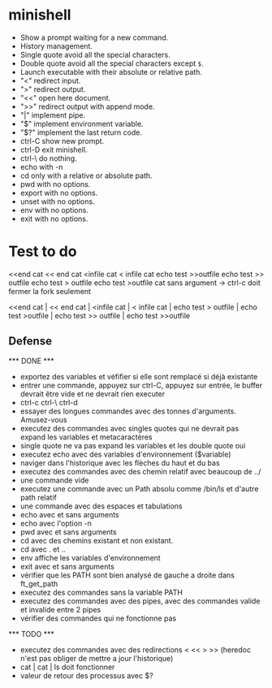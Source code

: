 # minishell

- Show a prompt waiting for a new command.
- History management.
- Single quote avoid all the special characters.
- Double quote avoid all the special characters except `$`.
- Launch executable with their absolute or relative path.
- "<" redirect input.
- ">" redirect output.
- "<<" open here document.
- ">>" redirect output with append mode.
- "|" implement pipe.
- "$" implement environment variable.
- "$?" implement the last return code.
- ctrl-C show new prompt.
- ctrl-D exit minishell.
- ctrl-\ do nothing.
- echo with -n
- cd only with a relative or absolute path.
- pwd with no options.
- export with no options.
- unset with no options.
- env with no options.
- exit  with no options.

# Test to do

<<end cat
<< end cat
<infile cat
< infile cat
echo test >>outfile
echo test >> outfile
echo test > outfile
echo test >outfile
cat sans argument -> ctrl-c doit fermer la fork seulement

<<end cat | << end cat | <infile cat | < infile cat | echo test > outfile | echo test >outfile | echo test >> outfile | echo test >>outfile

## Defense ##

*** DONE ***

- exportez des variables et véfifier si elle sont remplacé si déjà existante
- entrer une commande, appuyez sur ctrl-C, appuyez sur entrée, le buffer devrait être vide et ne devrait rien executer
- ctrl-c ctrl-\ ctrl-d
- essayer des longues commandes avec des tonnes d'arguments. Amusez-vous
- executez des commandes avec singles quotes qui ne devrait pas expand les variables et metacaractères
- single quote ne va pas expand les variables et les double quote oui
- executez echo avec des variables d'environnement ($variable)
- naviger dans l'historique avec les flèches du haut et du bas
- executez des commandes avec des chemin relatif avec beaucoup de ../
- une commande vide
- executez une commande avec un Path absolu comme /bin/ls et d'autre path relatif
- une commande avec des espaces et tabulations
- echo avec et sans arguments
- echo avec l'option -n
- pwd avec et sans arguments
- cd avec des chemins existant et non existant.
- cd avec . et ..
- env affiche les variables d'environnement
- exit avec et sans arguments
- vérifier que les PATH sont bien analysé de gauche a droite dans ft_get_path
- executez des commandes sans la variable PATH
- executez des commandes avec des pipes, avec des commandes valide et invalide entre 2 pipes
- vérifier des commandes qui ne fonctionne pas

*** TODO ***

- executez des commandes avec des redirections < << > >> (heredoc n'est pas obliger de mettre a jour l'historique)
- cat | cat | ls doit fonctionner
- valeur de retour des processus avec $?
